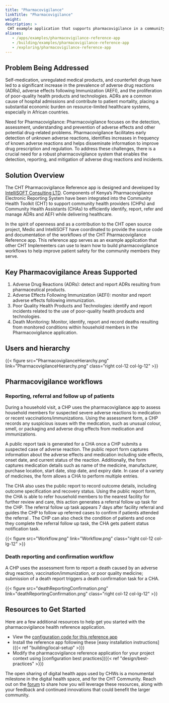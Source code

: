 ```yaml
---
title: "Pharmacovigilance"
linkTitle: "Pharmacovigilance"
weight:
description: >
 CHT example application that supports pharmacovigilance in a community setting
aliases:
   - /apps/examples/pharmacovigilance-reference-app
   - /building/examples/pharmacovigilance-reference-app
   - /exploring/pharmacovigilance-reference-app
---
```


## Problem Being Addressed
Self-medication, unregulated medical products, and counterfeit drugs have led to a significant increase in the prevalence of adverse drug reactions (ADRs), adverse effects following Immunization (AEFI), and the proliferation of poor-quality health products and technologies. ADRs are a common cause of hospital admissions and contribute to patient mortality, placing a substantial economic burden on resource-limited healthcare systems, especially in African countries.

Need for Pharmacovigilance:  Pharmacovigilance focuses on the detection, assessment, understanding and prevention of adverse effects and other potential drug-related problems. Pharmacovigilance facilitates early detection of unknown adverse reactions, identifies increases in frequency of known adverse reactions and helps disseminate information to improve drug prescription and regulation. To address these challenges, there is a crucial need for a robust pharmacovigilance system that enables the detection, reporting, and mitigation of adverse drug reactions and incidents.

## Solution Overview

The CHT Pharmacovigilance Reference app is designed and developed by [IntelliSOFT Consulting LTD](https://www.intellisoftkenya.com/). Components of Kenya’s Pharmacovigilance Electronic Reporting System have been integrated into the Community Health Toolkit (CHT) to support community health providers (CHPs) and Community Health Assistants (CHAs) to efficiently identify, report, refer and manage ADRs and AEFI while delivering healthcare.

In the spirit of openness and as a contribution to the CHT open source project, Medic and IntelliSOFT have coordinated to provide the source code and documentation of the workflows of the CHT Pharmacovigilance Reference app.
This reference app serves as an example application that other CHT Implementers can use to learn how to build pharmacovigilance workflows to help improve patient safety for the community members they serve.

## Key Pharmacovigilance Areas Supported

 1. Adverse Drug Reactions (ADRs): detect and report ADRs resulting from pharmaceutical products.
 2. Adverse Effects Following Immunization (AEFI): monitor and report adverse effects following immunization.
 3. Poor Quality Health Products and Technologies: identify and report incidents related to the use of poor-quality health products and technologies.
 4. Death  Monitoring: Monitor, identify, report and record deaths resulting from monitored conditions within household members in the Pharmacovigilance application.


## Users and hierarchy

{{< figure src="PharmacovigilanceHierarchy.png" link="PharmacovigilanceHierarchy.png" class="right col-12 col-lg-12" >}}



## Pharmacovigilance workflows

### Reporting, referral and follow up of patients

During a household visit, a CHP uses the pharmacovigilance app to assess household members for suspected severe adverse reactions to medication or recent vaccinations/immunizations. Using the assessment form, a CHP records any suspicious issues with the medication, such as unusual colour, smell, or packaging and adverse drug effects from medication and immunizations.

A public report task is generated for a CHA once a CHP submits a suspected case of adverse reaction. The public report form captures information about the adverse effects and medication including side effects, onset date, and current status of the reaction. Additionally, the form captures medication details such as name of the medicine, manufacturer, purchase location, start date, stop date, and expiry date. In case of a variety of medicines, the form allows a CHA to perform multiple entries.

The CHA also uses the public report to record  outcome details, including outcome specification and recovery status. Using the public report form, the CHA is able to refer household members to the nearest facility for further review and care, this action generates a referral follow up task for the CHP. The referral follow up task appears 7 days after facility referral and guides the CHP to follow up referred cases to confirm if patients attended the referral . The CHP can also check the condition of patients and once they complete the referral follow up task, the CHA gets patient status notification task.

{{< figure src="Workflow.png" link="Workflow.png" class="right col-12 col-lg-12" >}}


### Death reporting and confirmation workflow

A CHP uses the assessment form to report a death caused by an adverse drug reaction, vaccination/immunization, or poor quality medicine; submission of a death report triggers a death confirmation task for a CHA.

{{< figure src="deathReportingConfirmation.png" link="deathReportingConfirmation.png" class="right col-12 col-lg-12" >}}

## Resources to Get Started

Here are a few additional resources to help get you started with the pharmacovigilance health reference application.

- View the [configuration code for this reference app](https://github.com/medic/cht-accelerator/tree/main/IntelliSOFT/Example%20CHT%20application/cht_pvers)
- Install the reference app following these [easy installation instructions]({{< ref "building/local-setup" >}})
- Modify the pharmacovigilance reference application for your project context using [configuration best practices]({{< ref "design/best-practices" >}})

The open sharing of digital health apps used by CHWs is a monumental milestone in the digital health space, and for the CHT Community. Reach out on the [forum](https://forum.communityhealthtoolkit.org/) to share how you will leverage these resources, along with your feedback and continued innovations that could benefit the larger community.

